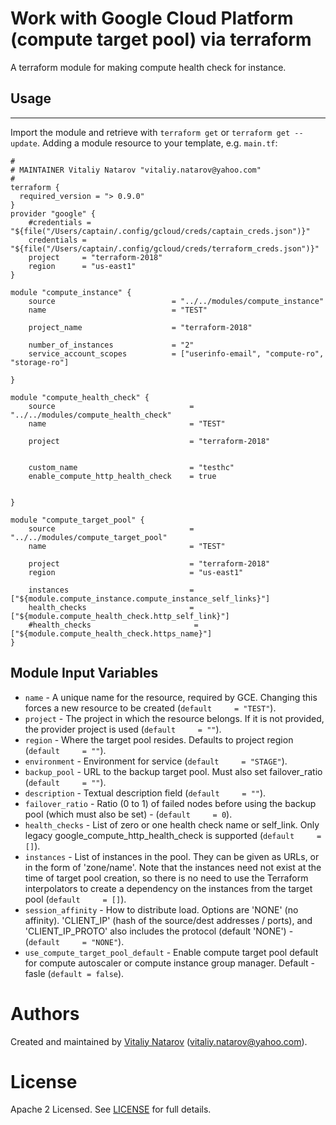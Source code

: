 # Work with Google Cloud  Platform (compute target pool) via terraform

A terraform module for making compute health check for instance.
 
## Usage
--------

Import the module and retrieve with ```terraform get``` or ```terraform get --update```. Adding a module resource to your template, e.g. `main.tf`:

```
#
# MAINTAINER Vitaliy Natarov "vitaliy.natarov@yahoo.com"
#
terraform {
  required_version = "> 0.9.0"
}
provider "google" {
    #credentials = "${file("/Users/captain/.config/gcloud/creds/captain_creds.json")}"
    credentials = "${file("/Users/captain/.config/gcloud/creds/terraform_creds.json")}"
    project     = "terraform-2018"
    region      = "us-east1"
}

module "compute_instance" {
    source                          = "../../modules/compute_instance"
    name                            = "TEST"

    project_name                    = "terraform-2018"

    number_of_instances             = "2"
    service_account_scopes          = ["userinfo-email", "compute-ro", "storage-ro"]

}

module "compute_health_check" {
    source                              = "../../modules/compute_health_check"
    name                                = "TEST"

    project                             = "terraform-2018"


    custom_name                         = "testhc"
    enable_compute_http_health_check    = true


}

module "compute_target_pool" {
    source                              = "../../modules/compute_target_pool"
    name                                = "TEST"

    project                             = "terraform-2018"
    region                              = "us-east1"

    instances                           = ["${module.compute_instance.compute_instance_self_links}"]
    health_checks                       = ["${module.compute_health_check.http_self_link}"]
    #health_checks                       = ["${module.compute_health_check.https_name}"]
}
```

Module Input Variables
----------------------
- `name` - A unique name for the resource, required by GCE. Changing this forces a new resource to be created (`default     = "TEST"`).
- `project` - The project in which the resource belongs. If it is not provided, the provider project is used (`default     = ""`).
- `region` - Where the target pool resides. Defaults to project region (`default     = ""`).
- `environment` - Environment for service (`default     = "STAGE"`).
- `backup_pool` - URL to the backup target pool. Must also set failover_ratio (`default     = ""`).
- `description` - Textual description field (`default     = ""`).
- `failover_ratio` - Ratio (0 to 1) of failed nodes before using the backup pool (which must also be set) - (`default     = 0`).
- `health_checks` - List of zero or one health check name or self_link. Only legacy google_compute_http_health_check is supported (`default     = []`).
- `instances` - List of instances in the pool. They can be given as URLs, or in the form of 'zone/name'. Note that the instances need not exist at the time of target pool creation, so there is no need to use the Terraform interpolators to create a dependency on the instances from the target pool (`default     = []`).                                                                                  
- `session_affinity` - How to distribute load. Options are 'NONE' (no affinity). 'CLIENT_IP' (hash of the source/dest addresses / ports), and 'CLIENT_IP_PROTO' also includes the protocol (default 'NONE') - (`default     = "NONE"`).                         
- `use_compute_target_pool_default` - Enable compute target pool default for compute autoscaler or compute instance group manager. Default - fasle (`default = false`).

Authors
=======

Created and maintained by [Vitaliy Natarov](https://github.com/SebastianUA)
(vitaliy.natarov@yahoo.com).

License
=======

Apache 2 Licensed. See [LICENSE](https://github.com/SebastianUA/terraform/blob/master/LICENSE) for full details.
